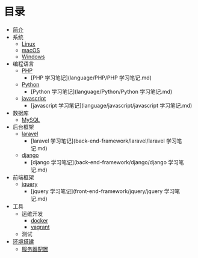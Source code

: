 # 目录

* [简介](README.md)
* 系统
    * [Linux](os/linux/linux.md)
    * [macOS](os/macos/macos.md)
    * [Windows](os/windows/Windows.md)
* 编程语言
    * [PHP](language/PHP/PHP.md)
        * [PHP 学习笔记](language/PHP/PHP 学习笔记.md)
    * [Python](language/Python/Python.md)
        *  [Python 学习笔记](language/Python/Python 学习笔记.md)
    * [javascript](language/javascript/javascript.md)
        * [javascript 学习笔记](language/javascript/javascript 学习笔记.md)
* 数据库
    - [MySQL](MySQL/MySQL.md)
* 后台框架
    * [laravel](back-end-framework/laravel/laravel.md)
        * [laravel 学习笔记](back-end-framework/laravel/laravel 学习笔记.md)
    * [django](back-end-framework/django/django.md)
        * [django 学习笔记](back-end-framework/django/django 学习笔记.md)
* 前端框架
    * [jquery](front-end-framework/jquery/jquery.md)
        * [jquery 学习笔记](front-end-framework/jquery/jquery 学习笔记.md)
* 工具
    - 运维开发
        + [docker](tool/DevOps/docker/docker.md)
        + [vagrant](tool/DevOps/vagrant/vagrant.md)
    - 测试
* [环境搭建](env/环境搭建.md)
    - [服务器配置](env/服务器配置/服务器配置.md)
